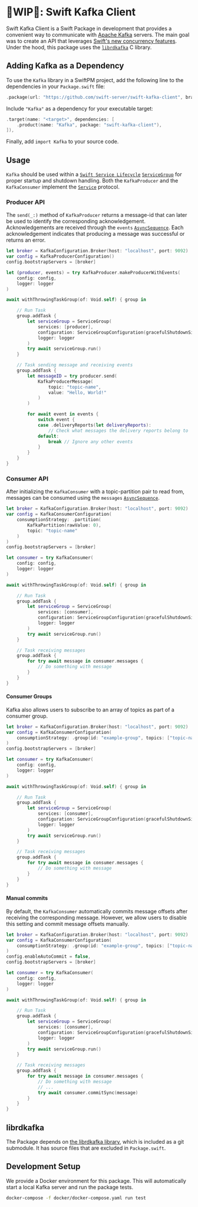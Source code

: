 # 🚧WIP🚧: Swift Kafka Client

Swift Kafka Client is a Swift Package in development that provides a convenient way to communicate with [Apache Kafka](https://kafka.apache.org) servers. The main goal was to create an API that leverages [Swift's new concurrency features](https://docs.swift.org/swift-book/LanguageGuide/Concurrency.html). Under the hood, this package uses the [`librdkafka`](https://github.com/confluentinc/librdkafka) C library.

## Adding Kafka as a Dependency

To use the `Kafka` library in a SwiftPM project,
add the following line to the dependencies in your `Package.swift` file:

```swift
.package(url: "https://github.com/swift-server/swift-kafka-client", branch: "main")
```

Include `"Kafka"` as a dependency for your executable target:

```swift
.target(name: "<target>", dependencies: [
    .product(name: "Kafka", package: "swift-kafka-client"),
]),
```

Finally, add `import Kafka` to your source code.

## Usage

`Kafka` should be used within a [`Swift Service Lifecycle`](https://github.com/swift-server/swift-service-lifecycle)
[`ServiceGroup`](https://swiftpackageindex.com/swift-server/swift-service-lifecycle/main/documentation/servicelifecycle/servicegroup) for proper startup and shutdown handling.
Both the `KafkaProducer` and the `KafkaConsumer` implement the [`Service`](https://swiftpackageindex.com/swift-server/swift-service-lifecycle/main/documentation/servicelifecycle/service) protocol.

### Producer API

The `send(_:)` method of `KafkaProducer` returns a message-id that can later be used to identify the corresponding acknowledgement. Acknowledgements are received through the `events` [`AsyncSequence`](https://developer.apple.com/documentation/swift/asyncsequence). Each acknowledgement indicates that producing a message was successful or returns an error.

```swift
let broker = KafkaConfiguration.Broker(host: "localhost", port: 9092)
var config = KafkaProducerConfiguration()
config.bootstrapServers = [broker]

let (producer, events) = try KafkaProducer.makeProducerWithEvents(
    config: config,
    logger: logger
)

await withThrowingTaskGroup(of: Void.self) { group in

    // Run Task
    group.addTask {
        let serviceGroup = ServiceGroup(
            services: [producer],
            configuration: ServiceGroupConfiguration(gracefulShutdownSignals: []),
            logger: logger
        )
        try await serviceGroup.run()
    }

    // Task sending message and receiving events
    group.addTask {
        let messageID = try producer.send(
            KafkaProducerMessage(
                topic: "topic-name",
                value: "Hello, World!"
            )
        )

        for await event in events {
            switch event {
            case .deliveryReports(let deliveryReports):
                // Check what messages the delivery reports belong to
            default:
                break // Ignore any other events
            }
        }
    }
}
```

### Consumer API

After initializing the `KafkaConsumer` with a topic-partition pair to read from, messages can be consumed using the `messages` [`AsyncSequence`](https://developer.apple.com/documentation/swift/asyncsequence).

```swift
let broker = KafkaConfiguration.Broker(host: "localhost", port: 9092)
var config = KafkaConsumerConfiguration(
    consumptionStrategy: .partition(
        KafkaPartition(rawValue: 0),
        topic: "topic-name"
    )
)
config.bootstrapServers = [broker]

let consumer = try KafkaConsumer(
    config: config,
    logger: logger
)

await withThrowingTaskGroup(of: Void.self) { group in

    // Run Task
    group.addTask {
        let serviceGroup = ServiceGroup(
            services: [consumer],
            configuration: ServiceGroupConfiguration(gracefulShutdownSignals: []),
            logger: logger
        )
        try await serviceGroup.run()
    }

    // Task receiving messages
    group.addTask {
        for try await message in consumer.messages {
            // Do something with message
        }
    }
}
```

#### Consumer Groups

Kafka also allows users to subscribe to an array of topics as part of a consumer group.

```swift
let broker = KafkaConfiguration.Broker(host: "localhost", port: 9092)
var config = KafkaConsumerConfiguration(
    consumptionStrategy: .group(id: "example-group", topics: ["topic-name"])
)
config.bootstrapServers = [broker]

let consumer = try KafkaConsumer(
    config: config,
    logger: logger
)

await withThrowingTaskGroup(of: Void.self) { group in

    // Run Task
    group.addTask {
        let serviceGroup = ServiceGroup(
            services: [consumer],
            configuration: ServiceGroupConfiguration(gracefulShutdownSignals: []),
            logger: logger
        )
        try await serviceGroup.run()
    }

    // Task receiving messages
    group.addTask {
        for try await message in consumer.messages {
            // Do something with message
        }
    }
}
```

#### Manual commits

By default, the `KafkaConsumer` automatically commits message offsets after receiving the corresponding message. However, we allow users to disable this setting and commit message offsets manually.

```swift
let broker = KafkaConfiguration.Broker(host: "localhost", port: 9092)
var config = KafkaConsumerConfiguration(
    consumptionStrategy: .group(id: "example-group", topics: ["topic-name"])
)
config.enableAutoCommit = false,
config.bootstrapServers = [broker]

let consumer = try KafkaConsumer(
    config: config,
    logger: logger
)

await withThrowingTaskGroup(of: Void.self) { group in

    // Run Task
    group.addTask {
        let serviceGroup = ServiceGroup(
            services: [consumer],
            configuration: ServiceGroupConfiguration(gracefulShutdownSignals: []),
            logger: logger
        )
        try await serviceGroup.run()
    }

    // Task receiving messages
    group.addTask {
        for try await message in consumer.messages {
            // Do something with message
            // ...
            try await consumer.commitSync(message)
        }
    }
}
```

## librdkafka

The Package depends on [the librdkafka library](https://github.com/confluentinc/librdkafka), which is included as a git submodule.
It has source files that are excluded in `Package.swift`.

## Development Setup

We provide a Docker environment for this package. This will automatically start a local Kafka server and run the package tests.

```bash
docker-compose -f docker/docker-compose.yaml run test
```
